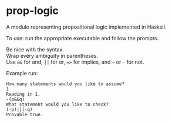 # prop-logic
A module representing propositional logic implemented in Haskell.

To use: run the appropriate executable and follow the prompts.

Be nice with the syntax.  
Wrap every ambiguity in parentheses.  
Use `&&` for and, `||` for or, `=>` for implies, and `~` or `-` for not.

Example run:
```
How many statements would you like to assume?
1
Reading in 1.
-(p&&q)
What statement would you like to check?
(-p)||(-q)
Provable true.
```
